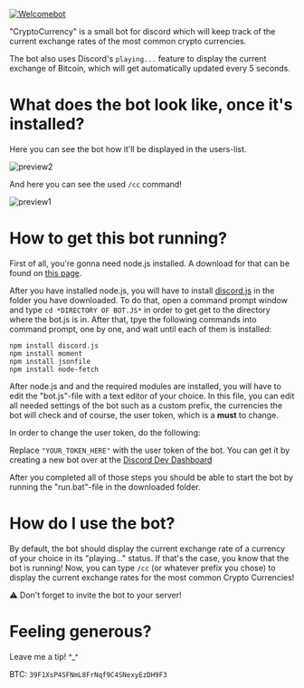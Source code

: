 [![Welcomebot](https://i.4da.ms/cryptocurrencies%20header.png)](#welcomebot)

"CryptoCurrency" is a small bot for discord which will keep track of the current exchange rates of the most common crypto currencies.

The bot also uses Discord's `playing...` feature to display the current exchange of Bitcoin, which will get automatically updated every 5 seconds.

# What does the bot look like, once it's installed?

Here you can see the bot how it'll be displayed in the users-list.

![preview2](https://i.4da.ms/71L38Q.png)

And here you can see the used `/cc` command!

![preview1](https://i.4da.ms/edV2fE.png)


# How to get this bot running?

First of all, you're gonna need node.js installed. A download for that can be found on [this page](https://nodejs.org/en/).

After you have installed node.js, you will have to install [discord.js](http://discordjs.readthedocs.io/en/latest/installing.html) in the folder you have downloaded. To do that, open a command prompt window and type `cd *DIRECTORY OF BOT.JS*` in order to get get to the directory where the bot.js is in. After that, tpye the following commands into command prompt, one by one, and wait until each of them is installed:

```
npm install discord.js
npm install moment
npm install jsonfile
npm install node-fetch
```
After node.js and and the required modules are installed, you will have to edit the "bot.js"-file with a text editor of your choice. In this file, you can edit all needed settings of the bot such as a custom prefix, the currencies the bot will check and of course, the user token, which is a **must** to change.

In order to change the user token, do the following:

Replace `"YOUR_TOKEN_HERE"` with the user token of the bot. You can get it by creating a new bot over at the [Discord Dev Dashboard](https://discordapp.com/developers/applications/me)

After you completed all of those steps you should be able to start the bot by running the "run.bat"-file in the downloaded folder. 

# How do I use the bot?

By default, the bot should display the current exchange rate of a currency of your choice in its "playing..." status. If that's the case, you know that the bot is running! Now, you can type `/cc` (or whatever prefix you chose) to display the current exchange rates for the most common Crypto Currencies!

⚠️ Don't forget to invite the bot to your server!

# Feeling generous?

Leave me a tip! ^_^

BTC: `39F1XsP4SFNmL8FrNqf9C4SNexyEzDH9F3`
